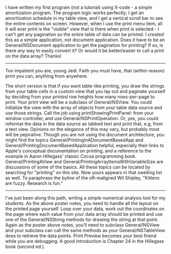 

I have written my first program (not a tutorial) using X-code - a simple amortization program.  The program logic works perfectly; I get an amortization schedule in my table view, and I get a vertical scroll bar to see the entire contents on screen. However, when I use the print menu item, all it will ever print is the "visible" view that is there when print is selected - I can't get any pagination so the entire table of data can be printed.  I created this as a simple application, not document application.  Does it have to be an General/NSDocument application to get the pagination for printing?  If so, is there any way to easily convert it?  Or would it be better/easier to call a print on the data array?  Thanks!

----

Too impatient you are, young Jedi. Faith you must have, that (within reason) print you can, anything from anywhere.

The short version is that if you want table-like printing, you draw the strings from your table cells in a custom view that you lay out and paginate yourself by deciding from your *printed* row heights how many rows-per-page to print. Your print view will be a subclass of General/NSView. You could initialize the view with the array of objects from your table data source and use those strings. Call the  job using     printShowingPrintPanel: from your window controller, and use General/NSPrintOperation. Or, yes, you could reformat the data in the data source as tabbed text and print that, e.g, from a text view. Opinions on the elegance of this may vary, but probably most will be pejorative. Though you are not using the document architecture, you might find the topics General/PrintingInADocumentBasedApp and General/PrintingDocumentBasedApplication helpful, especially their links to Apple's conceptual documentation on printing, and a reference to the example in Aaron Hillegass' classic Cocoa programming book. General/PrintingAView and General/PrintingArrayItemsWithVariableSize are discussions of some of the basics. All these topics can be located by searching for "printing" on this site. Now yours appears in that swelling list as well. To paraphrase the byline of the oft-maligned Wil Shipley, "Kittens are fuzzy. Research is fun."

----
I've just been along this path, writing a simple numerical analysis tool for my students. As the above poster notes, you need to handle all the layout on the printed page yourself. Loop over your data, work out the coordinates on the page where each value from your data array should be printed and use one of the General/NSString methods for drawing the string at that point. Again as the poster above notes, you'll need to subclass General/NSView and your subclass can call the same methods as your General/NSTableView does to retrieve the data points. Print Preview becomes your best friend while you are debugging. A good introduction is Chapter 24 in the Hillegass book (second ed.).